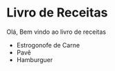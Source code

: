 
# Livro de Receitas 

Olá, Bem vindo ao livro de receitas

 - Estrogonofe de Carne
 - Pavê
 - Hamburguer